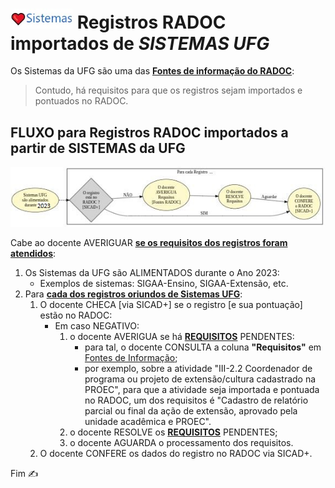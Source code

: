 # [<img src="../media/icon-sistemas.jpg" width=100>](./fonte-sistema.md) Registros RADOC importados de <i>SISTEMAS UFG</i>

Os Sistemas da UFG são uma das <ins>**Fontes de informação do RADOC**</ins>:
> Contudo, há requisitos para que os registros sejam importados e pontuados no RADOC.

## FLUXO para Registros RADOC importados a partir de SISTEMAS da UFG

[<img src="../media/fluxo-sistemas.jpg" width="750">](#fluxo-para-registros-radoc-importados-a-partir-de-sistemas-da-ufg)

Cabe ao docente AVERIGUAR <ins>**se os requisitos dos registros foram atendidos**</ins>:
1. Os Sistemas da UFG são ALIMENTADOS durante o Ano 2023:
   - Exemplos de sistemas: SIGAA-Ensino, SIGAA-Extensão, etc.
1. Para <ins>**cada dos registros oriundos de Sistemas UFG**</ins>:
   1. O docente CHECA [via SICAD+] se o registro [e sua pontuação] estão no RADOC:
      - Em caso NEGATIVO:
        1. o docente AVERIGUA se há <ins>**REQUISITOS**</ins> PENDENTES:
           - para tal, o docente CONSULTA a coluna **"Requisitos"** em [<ins>Fontes de Informação</ins>](https://cercomp.ufg.br/p/mapeamento-sicad/);
           - por exemplo, sobre a atividade "III-2.2 Coordenador de programa ou projeto de extensão/cultura cadastrado na PROEC", para que a atividade seja importada e pontuada no RADOC, um dos requisitos é "Cadastro de relatório parcial ou final da ação de extensão, aprovado pela unidade acadêmica e PROEC".
        1. o docente RESOLVE os <ins>**REQUISITOS**</ins> PENDENTES;
        1. o docente AGUARDA o processamento dos requisitos.
   1. O docente CONFERE os dados do registro no RADOC via SICAD+.

Fim &#9997;
